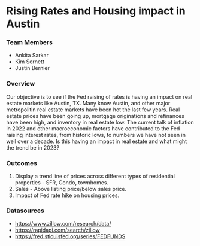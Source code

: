 # Rising Rates and Housing impact in Austin

### Team Members   
* Ankita Sarkar    
* Kim Sernett    
* Justin Bernier    

###  Overview
Our objective is to see if the Fed raising of rates is having an impact on real estate markets like Austin, TX.   Many know Austin, and other major metropolitin real estate markets have been hot the last few years.  Real estate prices have been going up, mortgage originations and refinances have been high, and inventory in real estate low.  The current talk of inflation in 2022 and other macroeconomic factors have contributed to the Fed raising interest rates, from historic lows, to numbers we have not seen in well over a decade.  Is this having an impact in real estate and what might the trend be in 2023?  

###  Outcomes
1.	Display a trend line of prices across different types of residential properties -  SFR, Condo, townhomes. 
2.	Sales - Above listing price/below sales price.
3.	Impact of Fed rate hike on housing prices.


### Datasources

* https://www.zillow.com/research/data/
* [https://rapidapi.com/search/zillow ](https://www.redfin.com/news/data-center/)
* https://fred.stlouisfed.org/series/FEDFUNDS

